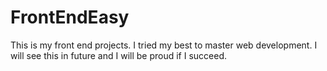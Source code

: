 # FrontEndEasy
This is my front end projects. I tried my best to master web development. I will see this in future and I will be proud if I succeed.  
